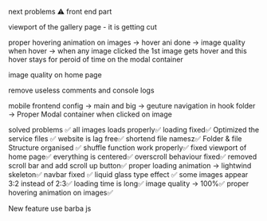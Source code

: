 next problems ⚠️
front end part

viewport of the gallery page - it is getting cut

proper hovering animation on images
-> hover ani done
-> image quality when hover 
-> when any image clicked the 1st image gets hover and this hover stays for peroid of time on the modal container

 image quality on home page

remove useless comments and console logs

mobile frontend config -> main and big
-> geuture navigation in hook folder
-> Proper Modal container when clicked on image



solved problems ✅
all images loads properly✅
loading fixed✅
Optimized the service files ✅
website is lag free✅
shortend file namesz✅
Folder & file Structure organised ✅
shuffle function work properly✅
fixed viewport of home page✅
everything is centered✅
overscroll behaviour fixed✅
removed scroll bar and add scroll up button✅
proper loading animation -> lightwind skeleton✅
navbar fixed ✅
liquid glass type effect ✅
some images appear 3:2 instead of 2:3✅
loading time is long✅
image quality -> 100%✅
proper hovering animation on images✅

New feature
use barba js
